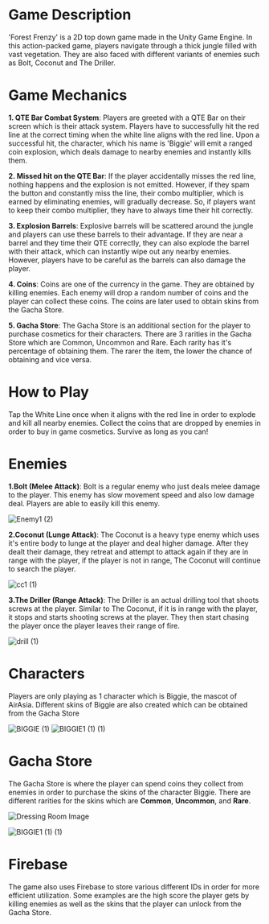 # Game Description
'Forest Frenzy' is a 2D top down game made in the Unity Game Engine. In this action-packed game, players navigate through a thick jungle filled with vast vegetation. They are also faced with different variants of enemies such as Bolt, Coconut and The Driller. 

# Game Mechanics
**1. QTE Bar Combat System**: Players are greeted with a QTE Bar on their screen which is their attack system. Players have to successfully hit the red line at the correct timing when the white line aligns with the red line. Upon a successful hit, the character, which his name is 'Biggie' will emit a ranged coin explosion, which deals damage to nearby enemies and instantly kills them.

**2. Missed hit on the QTE Bar**: If the player accidentally misses the red line, nothing happens and the explosion is not emitted. However, if they spam the button and constantly miss the line, their combo multiplier, which is earned by eliminating enemies, will gradually decrease. So, if players want to keep their combo multiplier, they have to always time their hit correctly.

**3. Explosion Barrels**: Explosive barrels will be scattered around the jungle and players can use these barrels to their advantage. If they are near a barrel and they time their QTE correctly, they can also explode the barrel with their attack, which can instantly wipe out any nearby enemies. However, players have to be careful as the barrels can also damage the player.

**4. Coins**: Coins are one of the currency in the game. They are obtained by killing enemies. Each enemy will drop a random number of coins and the player can collect these coins. The coins are later used to obtain skins from the Gacha Store.

**5. Gacha Store**: The Gacha Store is an additional section for the player to purchase cosmetics for their characters. There are 3 rarities in the Gacha Store which are Common, Uncommon and Rare. Each rarity has it's percentage of obtaining them. The rarer the item, the lower the chance of obtaining and vice versa.


# How to Play
Tap the White Line once when it aligns with the red line in order to explode and kill all nearby enemies. Collect the coins that are dropped by enemies in order to buy in game cosmetics. Survive as long as you can!


# Enemies

**1.Bolt (Melee Attack)**: Bolt is a regular enemy who just deals melee damage to the player. This enemy has slow movement speed and also low damage deal. Players are able to easily kill this enemy.

![Enemy1 (2)](https://github.com/user-attachments/assets/78faa46b-0f62-436c-8df2-5e08f19d70c6)



**2.Coconut (Lunge Attack)**: The Coconut is a heavy type enemy which uses it's entire body to lunge at the player and deal higher damage. After they dealt their damage, they retreat and attempt to attack again if they are in range with the player, if the player is not in range, The Coconut will continue to search the player.


![cc1 (1)](https://github.com/user-attachments/assets/558e2617-11b1-4b1c-b5fe-fa9615f4abdc)


**3.The Driller (Range Attack)**: The Driller is an actual drilling tool that shoots screws at the player. Similar to The Coconut, if it is in range with the player, it stops and starts shooting screws at the player. They then start chasing the player once the player leaves their range of fire.

![drill (1)](https://github.com/user-attachments/assets/d2ed2e08-1da7-4b24-b4f1-a9a45d024cfd)



# Characters
Players are only playing as 1 character which is Biggie, the mascot of AirAsia. Different skins of Biggie are also created which can be obtained from the Gacha Store

![BIGGIE (1)](https://github.com/user-attachments/assets/e658e229-ad61-4d6d-8507-2477e642f047)         ![BIGGIE1 (1) (1)](https://github.com/user-attachments/assets/aea7e5b0-d585-4386-a70c-1bdc4d43a424)


# Gacha Store
The Gacha Store is where the player can spend coins they collect from enemies in order to purchase the skins of the character Biggie. There are different rarities for the skins which are **Common**, **Uncommon**, and **Rare**.

![Dressing Room Image](https://github.com/user-attachments/assets/652b0872-b480-45d2-b9fe-2c9050e2719d)


![BIGGIE1 (1) (1)](https://github.com/user-attachments/assets/aea7e5b0-d585-4386-a70c-1bdc4d43a424)

# Firebase
The game also uses Firebase to store various different IDs in order for more efficient utilization. Some examples are the high score the player gets by killing enemies as well as the skins that the player can unlock from the Gacha Store.
